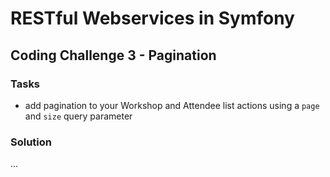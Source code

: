# RESTful Webservices in Symfony

## Coding Challenge 3 - Pagination

### Tasks

- add pagination to your Workshop and Attendee list actions using a `page` and `size` query parameter

### Solution

...